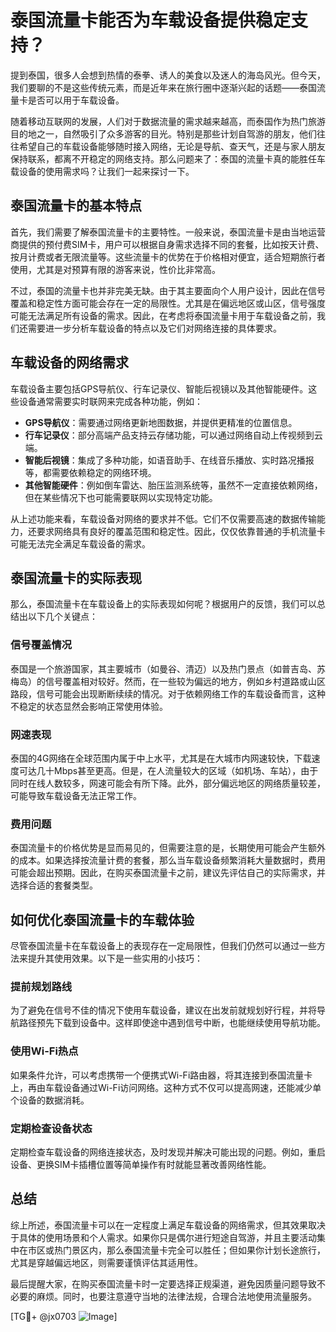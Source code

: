 # 泰国流量卡能否为车载设备提供稳定支持？

提到泰国，很多人会想到热情的泰拳、诱人的美食以及迷人的海岛风光。但今天，我们要聊的不是这些传统元素，而是近年来在旅行圈中逐渐兴起的话题——泰国流量卡是否可以用于车载设备。

随着移动互联网的发展，人们对于数据流量的需求越来越高，而泰国作为热门旅游目的地之一，自然吸引了众多游客的目光。特别是那些计划自驾游的朋友，他们往往希望自己的车载设备能够随时接入网络，无论是导航、查天气，还是与家人朋友保持联系，都离不开稳定的网络支持。那么问题来了：泰国的流量卡真的能胜任车载设备的使用需求吗？让我们一起来探讨一下。

## 泰国流量卡的基本特点

首先，我们需要了解泰国流量卡的主要特性。一般来说，泰国流量卡是由当地运营商提供的预付费SIM卡，用户可以根据自身需求选择不同的套餐，比如按天计费、按月计费或者无限流量等。这些流量卡的优势在于价格相对便宜，适合短期旅行者使用，尤其是对预算有限的游客来说，性价比非常高。

不过，泰国的流量卡也并非完美无缺。由于其主要面向个人用户设计，因此在信号覆盖和稳定性方面可能会存在一定的局限性。尤其是在偏远地区或山区，信号强度可能无法满足所有设备的需求。因此，在考虑将泰国流量卡用于车载设备之前，我们还需要进一步分析车载设备的特点以及它们对网络连接的具体要求。

## 车载设备的网络需求

车载设备主要包括GPS导航仪、行车记录仪、智能后视镜以及其他智能硬件。这些设备通常需要实时联网来完成各种功能，例如：

- **GPS导航仪**：需要通过网络更新地图数据，并提供更精准的位置信息。
- **行车记录仪**：部分高端产品支持云存储功能，可以通过网络自动上传视频到云端。
- **智能后视镜**：集成了多种功能，如语音助手、在线音乐播放、实时路况播报等，都需要依赖稳定的网络环境。
- **其他智能硬件**：例如倒车雷达、胎压监测系统等，虽然不一定直接依赖网络，但在某些情况下也可能需要联网以实现特定功能。

从上述功能来看，车载设备对网络的要求并不低。它们不仅需要高速的数据传输能力，还要求网络具有良好的覆盖范围和稳定性。因此，仅仅依靠普通的手机流量卡可能无法完全满足车载设备的需求。

## 泰国流量卡的实际表现

那么，泰国流量卡在车载设备上的实际表现如何呢？根据用户的反馈，我们可以总结出以下几个关键点：

### 信号覆盖情况

泰国是一个旅游国家，其主要城市（如曼谷、清迈）以及热门景点（如普吉岛、苏梅岛）的信号覆盖相对较好。然而，在一些较为偏远的地方，例如乡村道路或山区路段，信号可能会出现断断续续的情况。对于依赖网络工作的车载设备而言，这种不稳定的状态显然会影响正常使用体验。

### 网速表现

泰国的4G网络在全球范围内属于中上水平，尤其是在大城市内网速较快，下载速度可达几十Mbps甚至更高。但是，在人流量较大的区域（如机场、车站），由于同时在线人数较多，网速可能会有所下降。此外，部分偏远地区的网络质量较差，可能导致车载设备无法正常工作。

### 费用问题

泰国流量卡的价格优势是显而易见的，但需要注意的是，长期使用可能会产生额外的成本。如果选择按流量计费的套餐，那么当车载设备频繁消耗大量数据时，费用可能会超出预期。因此，在购买泰国流量卡之前，建议先评估自己的实际需求，并选择合适的套餐类型。

## 如何优化泰国流量卡的车载体验

尽管泰国流量卡在车载设备上的表现存在一定局限性，但我们仍然可以通过一些方法来提升其使用效果。以下是一些实用的小技巧：

### 提前规划路线

为了避免在信号不佳的情况下使用车载设备，建议在出发前就规划好行程，并将导航路径预先下载到设备中。这样即使途中遇到信号中断，也能继续使用导航功能。

### 使用Wi-Fi热点

如果条件允许，可以考虑携带一个便携式Wi-Fi路由器，将其连接到泰国流量卡上，再由车载设备通过Wi-Fi访问网络。这种方式不仅可以提高网速，还能减少单个设备的数据消耗。

### 定期检查设备状态

定期检查车载设备的网络连接状态，及时发现并解决可能出现的问题。例如，重启设备、更换SIM卡插槽位置等简单操作有时就能显著改善网络性能。

## 总结

综上所述，泰国流量卡可以在一定程度上满足车载设备的网络需求，但其效果取决于具体的使用场景和个人需求。如果你只是偶尔进行短途自驾游，并且主要活动集中在市区或热门景区内，那么泰国流量卡完全可以胜任；但如果你计划长途旅行，尤其是穿越偏远地区，则需要谨慎评估其适用性。

最后提醒大家，在购买泰国流量卡时一定要选择正规渠道，避免因质量问题导致不必要的麻烦。同时，也要注意遵守当地的法律法规，合理合法地使用流量服务。

[TG💪+ @jx0703 ![Image](https://github.com/user-attachments/assets/dbca1d08-cadb-493c-b0ec-ad6f7a83f270)]